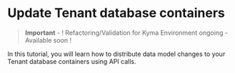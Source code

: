 # Update Tenant database containers

> **Important** - ! Refactoring/Validation for Kyma Environment ongoing - Available soon !

In this tutorial, you will learn how to distribute data model changes to your Tenant database containers using API calls.
